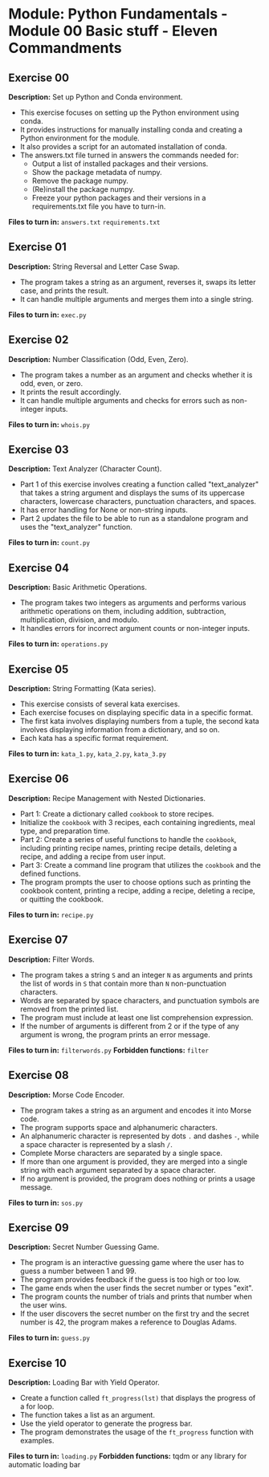 # Module: Python Fundamentals - Module 00 Basic stuff - Eleven Commandments

## Exercise 00
**Description:** Set up Python and Conda environment.
- This exercise focuses on setting up the Python environment using conda.
- It provides instructions for manually installing conda and creating a Python environment for the module.
- It also provides a script for an automated installation of conda.
- The answers.txt file turned in answers the commands needed for:
  - Output a list of installed packages and their versions.
  - Show the package metadata of numpy.
  - Remove the package numpy.
  - (Re)install the package numpy.
  - Freeze your python packages and their versions in a requirements.txt file you have to turn-in.

**Files to turn in:** `answers.txt` `requirements.txt`

## Exercise 01
**Description:** String Reversal and Letter Case Swap.
- The program takes a string as an argument, reverses it, swaps its letter case, and prints the result.
- It can handle multiple arguments and merges them into a single string.

**Files to turn in:** `exec.py`

## Exercise 02
**Description:** Number Classification (Odd, Even, Zero).
- The program takes a number as an argument and checks whether it is odd, even, or zero.
- It prints the result accordingly.
- It can handle multiple arguments and checks for errors such as non-integer inputs.

**Files to turn in:** `whois.py`

## Exercise 03
**Description:** Text Analyzer (Character Count).
- Part 1 of this exercise involves creating a function called "text_analyzer" that takes a string argument and displays the sums of its uppercase characters, lowercase characters, punctuation characters, and spaces.
- It has error handling for None or non-string inputs.
- Part 2 updates the file to be able to run as a standalone program and uses the "text_analyzer" function.

**Files to turn in:** `count.py`

## Exercise 04
**Description:** Basic Arithmetic Operations.
- The program takes two integers as arguments and performs various arithmetic operations on them, including addition, subtraction, multiplication, division, and modulo.
- It handles errors for incorrect argument counts or non-integer inputs.

**Files to turn in:** `operations.py`

## Exercise 05
**Description:** String Formatting (Kata series).
- This exercise consists of several kata exercises.
- Each exercise focuses on displaying specific data in a specific format.
- The first kata involves displaying numbers from a tuple, the second kata involves displaying information from a dictionary, and so on.
- Each kata has a specific format requirement.

**Files to turn in:** `kata_1.py`, `kata_2.py`, `kata_3.py`

## Exercise 06
**Description:** Recipe Management with Nested Dictionaries.
- Part 1: Create a dictionary called `cookbook` to store recipes.
- Initialize the `cookbook` with 3 recipes, each containing ingredients, meal type, and preparation time.
- Part 2: Create a series of useful functions to handle the `cookbook`, including printing recipe names, printing recipe details, deleting a recipe, and adding a recipe from user input.
- Part 3: Create a command line program that utilizes the `cookbook` and the defined functions.
- The program prompts the user to choose options such as printing the cookbook content, printing a recipe, adding a recipe, deleting a recipe, or quitting the cookbook.

**Files to turn in:** `recipe.py`

## Exercise 07
**Description:** Filter Words.
- The program takes a string `S` and an integer `N` as arguments and prints the list of words in `S` that contain more than `N` non-punctuation characters.
- Words are separated by space characters, and punctuation symbols are removed from the printed list.
- The program must include at least one list comprehension expression.
- If the number of arguments is different from 2 or if the type of any argument is wrong, the program prints an error message.

**Files to turn in:** `filterwords.py`
**Forbidden functions:** `filter`

## Exercise 08
**Description:** Morse Code Encoder.
- The program takes a string as an argument and encodes it into Morse code.
- The program supports space and alphanumeric characters.
- An alphanumeric character is represented by dots `.` and dashes `-`, while a space character is represented by a slash `/`.
- Complete Morse characters are separated by a single space.
- If more than one argument is provided, they are merged into a single string with each argument separated by a space character.
- If no argument is provided, the program does nothing or prints a usage message.

**Files to turn in:** `sos.py`

## Exercise 09
**Description:** Secret Number Guessing Game.
- The program is an interactive guessing game where the user has to guess a number between 1 and 99.
- The program provides feedback if the guess is too high or too low.
- The game ends when the user finds the secret number or types "exit".
- The program counts the number of trials and prints that number when the user wins.
- If the user discovers the secret number on the first try and the secret number is 42, the program makes a reference to Douglas Adams.

**Files to turn in:** `guess.py`

## Exercise 10
**Description:** Loading Bar with Yield Operator.
- Create a function called `ft_progress(lst)` that displays the progress of a for loop.
- The function takes a list as an argument.
- Use the yield operator to generate the progress bar.
- The program demonstrates the usage of the `ft_progress` function with examples.

**Files to turn in:** `loading.py`
**Forbidden functions:** tqdm or any library for automatic loading bar
